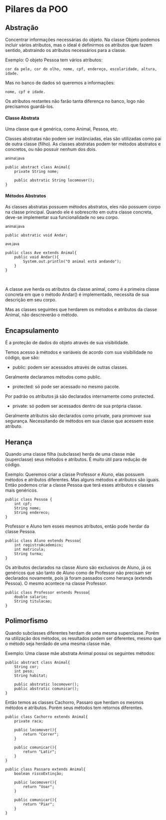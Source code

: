# Pilares da POO

## Abstração
Concentrar informações necessárias do objeto. Na classe Objeto podemos incluir vários atributos, mas o ideal é definirmos os atributos que fazem sentido, abstraindo os atributos necessários para a classe.

Exemplo: O objeto Pessoa tem vários atributos:

    cor da pele, cor do olho, nome, cpf, endereço, escolaridade, altura, idade.

Mas no banco de dados só queremos a informações:

    nome, cpf e idade. 
Os atributos restantes não farão tanta diferença no banco, logo não precisamos guardá-los.

#### Classe Abstrata
Uma classe que é genérica, como Animal, Pessoa, etc.

Classes abstratas não podem ser instânciadas, elas são utilizadas como pai de outra classe (filho). As classes abstratas podem ter métodos abstratos e concretos, ou não possuir nenhum dos dois.

    
<sub>animal.java</sub>

    public abstract class Animal{
        private String nome;

        public abstratic String locomover();
    }

#### Métodos Abstratos 
    
As classes abstratas possuem métodos abstratos, eles não possuem corpo na classe principal. Quando ele é sobrescrito em outra classe concreta, deve-se implementar sua funcionalidade no seu corpo.

<sub>animal.java</sub>
    
    public abstratic void Andar;


<sub>ave.java</sub>

    public class Ave extends Animal{
        public void Andar(){
            System.out.println("O animal está andando");
        }
    }

<br>

A classe ave herda os atributos da classe animal, como é a primeira classe concreta em que o método Andar() é implementado, necessita de sua descrição em seu corpo. 

Mas as classes seguintes que herdarem os métodos e atributos da classe Animal, não descreverão o método.

## Encapsulamento
É a proteção de dados do objeto através de sua visibilidade.

Temos acesso à métodos e variáveis de acordo com sua visibilidade no código, que são:

- public: podem ser acessados através de outras classes. 

Geralmente declaramos métodos como public.

- protected: só pode ser acessado no mesmo pacote.

Por padrão os atributos já são declarados internamente como protected.

- private: só podem ser acessados dentro de sua própria classe.

Geralmente atributos são declarados como private, para promover sua segurança. Necessitando de métodos em sua classe que acessem esse atributo.

## Herança

Quando uma classe filha (subclasse) herda de uma classe mãe (superclasse) seus métodos e atributos. É muito útil para redução de código.

Exemplo: Queremos criar a classe Professor e Aluno, elas possuem métodos e atributos diferentes. Mas alguns métodos e atributos são iguais. Então podemos criar a classe Pessoa que terá esses atributos e classes mais genéricos.

    public class Pessoa {
        int cpf;
        String nome;
        String endereco;
    }

Professor e Aluno tem esses mesmos atributos, então pode herdar da classe Pessoa.

    public class Aluno extends Pessoa{
        int registroAcademico;
        int matricula;
        String turma;
    }

Os atributos declarados na classe Aluno são exclusivos de Aluno, já os genéricos que são tanto de Aluno como de Professor não precisam ser declarados novamente, pois já foram passados como herança (extends Pessoa). O mesmo acontece na classe Professor.

    public class Professor entends Pessoa{
        double salario;
        String titulacao;
    }


## Polimorfismo

Quando subclasses diferentes herdam de uma mesma superclasse. Porém na utilização dos métodos, os resultados podem ser diferentes, mesmo que o método seja herdado de uma mesma classe mãe.

Exemplo: Uma classe mãe abstrata Animal possui os seguintes métodos:

    public abstract class Animal{
        String cor;
        int peso;
        String habitat;

        public abstratic locomover();
        public abstratic comunicar();
    }

Então temos as classes Cachorro, Passaro que herdam os mesmos métodos e atributos. Porém seus métodos tem retornos diferentes.

    public class Cachorro extends Animal{
        private raca;

        public locomover(){
            return "Correr";
        }

        public comunicar(){
            return "Latir";
        }
    }

    public class Passaro extends Animal{
        boolean riscoExtinção;

        public locomover(){
            return "Voar";
        }

        public comunicar(){
            return "Piar";
        }
    }